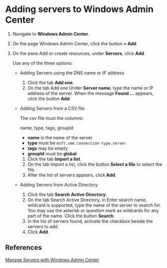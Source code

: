 # Adding servers to Windows Admin Center

1. Navigate to **Windows Admin Center**.
1. On the page Windows Admin Center, click the button **+ Add**.
1. On the pane Add or create resources, under **Servers**, click **Add**.

    Use any of the three options:

    * Adding Servers using the DNS name or IP address

        1. Click the tab **Add one**.
        1. On the tab Add one Under **Server name**, type the name or IP address of the server. When the message **Found ...** appears, click the button **Add**.

    * Adding Servers from a CSV file

        The csv file must the columns:

        name, type, tags, groupId

        * **name** is the name of the server
        * **type** must be ```msft.sme.connection-type.server```
        * **tags** may be empty
        * **groupId** must be **global**

        1. Click the tab **Import a list**.
        1. On the tab Import a list, click the button **Select a file** to select the file.
        1. After the list of servers appears, click **Add**.

    * Adding Servers from Active Directory

        1. Click the tab **Search Active Directory**.
        1. On the tab Search Active Directory, in Enter search name, wildcard is supported, type the name of the server to search for. You may use the asterisk or question mark as wildcards for any part of the name. Click the button **Search**.
        1. In the list of servers found, activate the checkbox beside the servers to add.
        1. Click **Add**.

## References

[Manage Servers with Windows Admin Center](https://learn.microsoft.com/en-us/windows-server/manage/windows-admin-center/use/manage-servers)